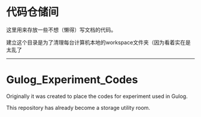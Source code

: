 
# 代码仓储间

  这里用来存放一些不想（懒得）写文档的代码。
  
  建立这个目录是为了清理每台计算机本地的workspace文件夹（因为看着实在是太乱了

-------------------------------------------------------------------------------
  
# Gulog_Experiment_Codes

  Originally it was created to place the codes for experiment used in Gulog.

  This repository has already become a storage utility room.


